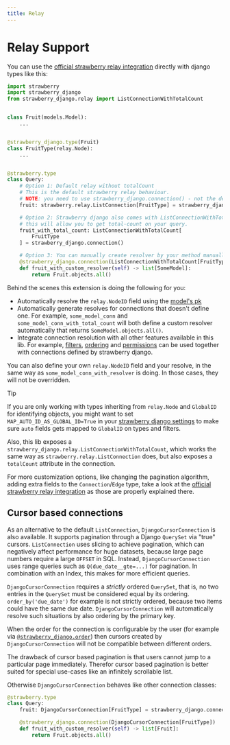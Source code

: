 ```yaml
---
title: Relay
---
```


# Relay Support

You can use the [official strawberry relay integration](https://strawberry.rocks/docs/guides/relay)
directly with django types like this:

```python title="types.py"
import strawberry
import strawberry_django
from strawberry_django.relay import ListConnectionWithTotalCount


class Fruit(models.Model):
    ...


@strawberry_django.type(Fruit)
class FruitType(relay.Node):
    ...


@strawberry.type
class Query:
    # Option 1: Default relay without totalCount
    # This is the default strawberry relay behaviour.
    # NOTE: you need to use strawberry_django.connection() - not the default strawberry.relay.connection()
    fruit: strawberry.relay.ListConnection[FruitType] = strawberry_django.connection()

    # Option 2: Strawberry django also comes with ListConnectionWithTotalCount
    # this will allow you to get total-count on your query.
    fruit_with_total_count: ListConnectionWithTotalCount[
        FruitType
    ] = strawberry_django.connection()

    # Option 3: You can manually create resolver by your method manually.
    @strawberry_django.connection(ListConnectionWithTotalCount[FruitType])
    def fruit_with_custom_resolver(self) -> list[SomeModel]:
        return Fruit.objects.all()
```

Behind the scenes this extension is doing the following for you:

- Automatically resolve the `relay.NodeID` field using the [model's pk](https://docs.djangoproject.com/en/4.2/ref/models/fields/#django.db.models.Field.primary_key)
- Automatically generate resolves for connections that doesn't define one. For example,
  `some_model_conn` and `some_model_conn_with_total_count` will both define a custom resolver
  automatically that returns `SomeModel.objects.all()`.
- Integrate connection resolution with all other features available in this lib. For example,
  [filters](filters.md), [ordering](ordering.md) and
  [permissions](permissions.md) can be used together with connections defined
  by strawberry django.

You can also define your own `relay.NodeID` field and your resolve, in the same way as
`some_model_conn_with_resolver` is doing. In those cases, they will not be overridden.

> [!TIP]
> If you are only working with types inheriting from `relay.Node` and `GlobalID`
> for identifying objects, you might want to set `MAP_AUTO_ID_AS_GLOBAL_ID=True`
> in your [strawberry django settings](./settings.md) to make sure `auto` fields gets
> mapped to `GlobalID` on types and filters.

Also, this lib exposes a `strawberry_django.relay.ListConnectionWithTotalCount`, which works
the same way as `strawberry.relay.ListConnection` does, but also exposes a
`totalCount` attribute in the connection.

For more customization options, like changing the pagination algorithm, adding extra fields
to the `Connection`/`Edge` type, take a look at the
[official strawberry relay integration](https://strawberry.rocks/docs/guides/relay)
as those are properly explained there.

## Cursor based connections

As an alternative to the default `ListConnection`, `DjangoCursorConnection` is also available.
It supports pagination through a Django `QuerySet` via "true" cursors.
`ListConnection` uses slicing to achieve pagination, which can negatively affect performance for huge datasets,
because large page numbers require a large `OFFSET` in SQL.
Instead, `DjangoCursorConnection` uses range queries such as `Q(due_date__gte=...)` for pagination. In combination
with an Index, this makes for more efficient queries.

`DjangoCursorConnection` requires a _strictly_ ordered `QuerySet`, that is, no two entries in the `QuerySet`
must be considered equal by its ordering. `order_by('due_date')` for example is not strictly ordered, because two
items could have the same due date. `DjangoCursorConnection` will automatically resolve such situations by
also ordering by the primary key.

When the order for the connection is configurable by the user (for example via
[`@strawberry_django.order`](./ordering.md)) then cursors created by `DjangoCursorConnection` will not be compatible
between different orders.

The drawback of cursor based pagination is that users cannot jump to a particular page immediately. Therefor
cursor based pagination is better suited for special use-cases like an infinitely scrollable list.

Otherwise `DjangoCursorConnection` behaves like other connection classes:

```python
@strawberry.type
class Query:
    fruit: DjangoCursorConnection[FruitType] = strawberry_django.connection()

    @strawberry_django.connection(DjangoCursorConnection[FruitType])
    def fruit_with_custom_resolver(self) -> list[Fruit]:
        return Fruit.objects.all()
```
